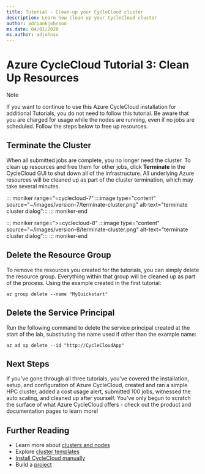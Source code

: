 ```yaml
---
title: Tutorial - Clean-up your CycleCloud cluster
description: Learn how clean up your CycleCloud cluster
author: adriankjohnson
ms.date: 04/01/2020
ms.author: adjohnso
---
```


# Azure CycleCloud Tutorial 3: Clean Up Resources

> [!NOTE]
> If you want to continue to use this Azure CycleCloud installation for additional Tutorials, you do not need to follow this tutorial. Be aware that you are charged for usage while the nodes are running, even if no jobs are scheduled. Follow the steps below to free up resources.

## Terminate the Cluster

When all submitted jobs are complete, you no longer need the cluster. To clean up resources and free them for other jobs, click **Terminate** in the CycleCloud GUI to shut down all of the infrastructure. All underlying Azure resources will be cleaned up as part of the cluster termination, which may take several minutes.

::: moniker range="=cyclecloud-7"
:::image type="content" source="~/images/version-7/terminate-cluster.png" alt-text="terminate cluster dialog":::
::: moniker-end

::: moniker range=">=cyclecloud-8"
:::image type="content" source="~/images/version-8/terminate-cluster.png" alt-text="terminate cluster dialog":::
::: moniker-end

## Delete the Resource Group

To remove the resources you created for the tutorials, you can simply delete the resource group. Everything within that group will be cleaned up as part of the process. Using the example created in the first tutorial:

```azurecli-interactive
az group delete --name "MyQuickstart"
```

## Delete the Service Principal

Run the following command to delete the service principal created at the start of the lab, substituting the name used if other than the example name:

```azurecli-interactive
az ad sp delete --id "http://CycleCloudApp"
```

## Next Steps

If you've gone through all three tutorials, you've covered the installation, setup, and configuration of Azure CycleCloud, created and ran a simple HPC cluster, added a cost usage alert, submitted 100 jobs, witnessed the auto scaling, and cleaned up after yourself. You've only begun to scratch the surface of what Azure CycleCloud offers - check out the product and documentation pages to learn more!

## Further Reading

* Learn more about [clusters and nodes](../concepts/clusters.md)
* Explore [cluster templates](../how-to/cluster-templates.md)
* [Install CycleCloud manually](../how-to/install-manual.md)
* Build a [project](~/how-to/projects.md)
